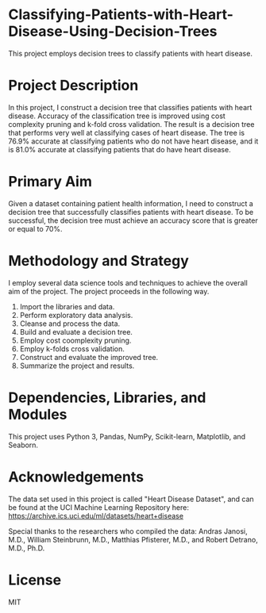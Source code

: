 # Classifying-Patients-with-Heart-Disease-Using-Decision-Trees
This project employs decision trees to classify patients with heart disease.

# Project Description
In this project, I construct a decision tree that classifies patients with heart disease. Accuracy of the classification tree is improved using cost complexity pruning and k-fold cross validation. The result is a decision tree that performs very well at classifying cases of heart disease. The tree is 76.9% accurate at classifying patients who do not have heart disease, and it is 81.0% accurate at classifying patients that do have heart disease.

# Primary Aim
Given a dataset containing patient health information, I need to construct a decision tree that successfully classifies patients with heart disease. To be successful, the decision tree must achieve an accuracy score that is greater or equal to 70%.

# Methodology and Strategy
I employ several data science tools and techniques to achieve the overall aim of the project. The project proceeds in the following way.

1. Import the libraries and data.
2. Perform exploratory data analysis.
3. Cleanse and process the data.
4. Build and evaluate a decision tree.
5. Employ cost coomplexity pruning.
6. Employ k-folds cross validation.
7. Construct and evaluate the improved tree.
8. Summarize the project and results.

# Dependencies, Libraries, and Modules
This project uses Python 3, Pandas, NumPy, Scikit-learn, Matplotlib, and Seaborn.

# Acknowledgements
The data set used in this project is called "Heart Disease Dataset", and can be found at the UCI Machine Learning Repository here: https://archive.ics.uci.edu/ml/datasets/heart+disease

Special thanks to the researchers who compiled the data: Andras Janosi, M.D., William Steinbrunn, M.D., Matthias Pfisterer, M.D., and Robert Detrano, M.D., Ph.D.

# License
MIT
